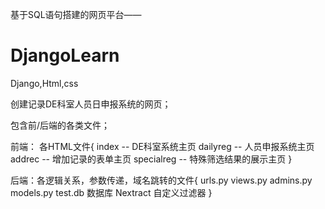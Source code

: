 基于SQL语句搭建的网页平台——
# DjangoLearn
Django,Html,css

创建记录DE科室人员日申报系统的网页；

包含前/后端的各类文件；

前端： 各HTML文件{
index -- DE科室系统主页
dailyreg -- 人员申报系统主页
addrec -- 增加记录的表单主页
specialreg -- 特殊筛选结果的展示主页
}

后端：各逻辑关系，参数传递，域名跳转的文件{
urls.py
views.py
admins.py 
models.py 
test.db  数据库
Nextract 自定义过滤器
}
